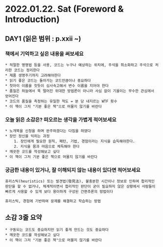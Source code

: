 # 2022.01.22. Sat **(Foreword & Introduction)**

## DAY1 (읽은 범위 : p.xxii ~)

### 책에서 기억하고 싶은 내용을 써보세요

```
* 적절한 명명법 등을 사용, 코드는 누구나 예상하는 위치에, 주석을 최소화하고 주석으로 처리한 코드는 정리한다
* 제품 생명주기까지 고려해야한다
* 읽기 좋은 코드는 돌아가는 코드만큼이나 중요하다
* 첫아이 이름을 짓듯이 심사숙고해서 변수 이름을 지어야 한다
* 품질은 하늘에서 뚝 떨어진 위대한 방법론이 아니라 사심 없이 기울이는 무수한 관심에서 얻어진다
* 코드의 품질을 측정하는 유일한 척도 = 분 당 내지르는 WTF 횟수
* 이 책이 그저 "기분 좋은 책"으로 머물지 않기를 바란다
```

### 오늘 읽은 소감은? 떠오르는 생각을 가볍게 적어보세요

```
* 노개북을 신청을 하며 완주하겠다는 다짐을 하였다
* 장인 정신을 익히는 과정
    1. 장인에게 필요한 원칙, 패턴, 기법, 경험이라는 지식을 습득해야한다.
    2. 지식을 몸과 마음으로 체득해야 한다
* 깨끗한 코드를 작성해보고 싶다
* 이 책이 그저 기분 좋은 책으로 머물지 않기를 바란다
```

### 궁금한 내용이 있거나, 잘 이해되지 않는 내용이 있다면 적어보세요

```
휴리스틱(heuristics) 또는 발견법(發見法), 불충분한 시간이나 정보로 인하여 합리적인 판단을 할 수 없거나, 체계적이면서 합리적인 판단이 굳이 필요하지 않은 상황에서 사람들이 빠르게 사용할 수 있게 보다 용이하게 구성된 간편추론의 방법이다

휴리스틱, 경험에 기반하여 문제를 해결하고 학습하는 방법
```

## 소감 3줄 요약

```
* 구동되는 코드도 중요하지만 읽기 좋게 만드는 것도 중요하다
* 깨끗한 코드를 작성해보고 싶다
* 이 책이 그저 "기분 좋은 책"으로 머물지 않기를 바란다
```
